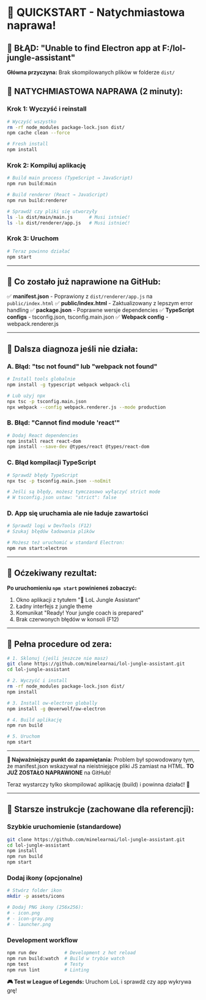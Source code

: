 # 🚀 QUICKSTART - Natychmiastowa naprawa!

## 🚨 BŁĄD: "Unable to find Electron app at F:/lol-jungle-assistant"

**Główna przyczyna:** Brak skompilowanych plików w folderze `dist/`

## 🎯 NATYCHMIASTOWA NAPRAWA (2 minuty):

### Krok 1: Wyczyść i reinstall
```bash
# Wyczyść wszystko
rm -rf node_modules package-lock.json dist/
npm cache clean --force

# Fresh install
npm install
```

### Krok 2: Kompiluj aplikację
```bash
# Build main process (TypeScript → JavaScript)
npm run build:main

# Build renderer (React → JavaScript)  
npm run build:renderer

# Sprawdź czy pliki się utworzyły
ls -la dist/main/main.js      # Musi istnieć!
ls -la dist/renderer/app.js   # Musi istnieć!
```

### Krok 3: Uruchom
```bash
# Teraz powinno działać
npm start
```

---

## 🔧 Co zostało już naprawione na GitHub:

✅ **manifest.json** - Poprawiony z `dist/renderer/app.js` na `public/index.html`
✅ **public/index.html** - Zaktualizowany z lepszym error handling
✅ **package.json** - Poprawne wersje dependencies
✅ **TypeScript configs** - tsconfig.json, tsconfig.main.json 
✅ **Webpack config** - webpack.renderer.js

---

## 🐛 Dalsza diagnoza jeśli nie działa:

### A. Błąd: "tsc not found" lub "webpack not found"
```bash
# Install tools globalnie
npm install -g typescript webpack webpack-cli

# Lub użyj npx
npx tsc -p tsconfig.main.json
npx webpack --config webpack.renderer.js --mode production
```

### B. Błąd: "Cannot find module 'react'"
```bash
# Dodaj React dependencies
npm install react react-dom
npm install --save-dev @types/react @types/react-dom
```

### C. Błąd kompilacji TypeScript
```bash
# Sprawdź błędy TypeScript
npx tsc -p tsconfig.main.json --noEmit

# Jeśli są błędy, możesz tymczasowo wyłączyć strict mode
# W tsconfig.json ustaw: "strict": false
```

### D. App się uruchamia ale nie ładuje zawartości
```bash
# Sprawdź logi w DevTools (F12)
# Szukaj błędów ładowania plików

# Możesz też uruchomić w standard Electron:
npm run start:electron
```

---

## 🏁 Oćzekiwany rezultat:

**Po uruchomieniu `npm start` powinieneś zobaczyć:**
1. Okno aplikacji z tytułem "🌲 LoL Jungle Assistant"
2. Ładny interfejs z jungle theme
3. Komunikat "Ready! Your jungle coach is prepared"
4. Brak czerwonych błędów w konsoli (F12)

---

## 🔄 Pełna procedure od zera:

```bash
# 1. Sklonuj (jeśli jeszcze nie masz)
git clone https://github.com/minelearnai/lol-jungle-assistant.git
cd lol-jungle-assistant

# 2. Wyczyść i install
rm -rf node_modules package-lock.json dist/
npm install

# 3. Install ow-electron globally
npm install -g @overwolf/ow-electron

# 4. Build aplikację
npm run build

# 5. Uruchom
npm start
```

---

**🎯 Najważniejszy punkt do zapamiętania:** Problem był spowodowany tym, że manifest.json wskazywał na nieistniejące pliki JS zamiast na HTML. **TO JUŻ ZOSTAŁO NAPRAWIONE** na GitHub!

Teraz wystarczy tylko skompilować aplikację (build) i powinna działać! 🚀

---

## 🌲 Starsze instrukcje (zachowane dla referencji):

### Szybkie uruchomienie (standardowe)
```bash
git clone https://github.com/minelearnai/lol-jungle-assistant.git
cd lol-jungle-assistant
npm install
npm run build
npm start
```

### Dodaj ikony (opcjonalne)
```bash
# Stwórz folder ikon
mkdir -p assets/icons

# Dodaj PNG ikony (256x256):
# - icon.png
# - icon-gray.png  
# - launcher.png
```

### Development workflow
```bash
npm run dev          # Development z hot reload
npm run build:watch  # Build w trybie watch
npm test             # Testy
npm run lint         # Linting
```

**🎮 Test w League of Legends:** Uruchom LoL i sprawdź czy app wykrywa grę!